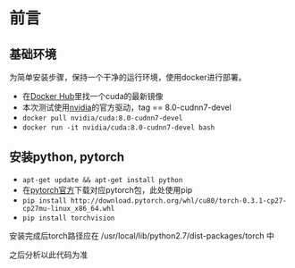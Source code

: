 # 前言

## 基础环境

为简单安装步骤，保持一个干净的运行环境，使用docker进行部署。

- 在[Docker Hub](https://hub.docker.com/)里找一个cuda的最新镜像
- 本次测试使用[nvidia](https://hub.docker.com/r/nvidia/cuda/)的官方驱动，tag == 8.0-cudnn7-devel
- `docker pull nvidia/cuda:8.0-cudnn7-devel`
- `docker run -it nvidia/cuda:8.0-cudnn7-devel bash`

## 安装python, pytorch

- `apt-get update && apt-get install python`
- 在[pytorch官方](http://pytorch.org/)下载对应pytorch包，此处使用pip
- `pip install http://download.pytorch.org/whl/cu80/torch-0.3.1-cp27-cp27mu-linux_x86_64.whl`
- `pip install torchvision`

安装完成后torch路径应在 /usr/local/lib/python2.7/dist-packages/torch 中

之后分析以此代码为准
